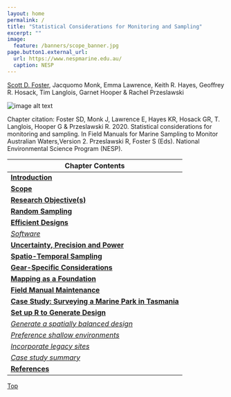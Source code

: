 ```yaml
---
layout: home
permalink: /
title: "Statistical Considerations for Monitoring and Sampling"
excerpt: ""
image:
  feature: /banners/scope_banner.jpg
page.button1.external_url:
  url: https://www.nespmarine.edu.au/
  caption: NESP
---
```


[Scott D. Foster](mailto:scott.foster@csiro.au), Jacquomo Monk, Emma Lawrence, Keith R. Hayes, Geoffrey R. Hosack, Tim Langlois, Garnet Hooper & Rachel Przeslawski

![image alt text](images/Surveydesign.jpg)

Chapter citation:
Foster SD, Monk J, Lawrence E, Hayes KR, Hosack GR, T. Langlois, Hooper G & Przeslawski R. 2020. Statistical considerations for monitoring and sampling. In Field Manuals for Marine Sampling to Monitor Australian Waters,Version 2. Przeslawski R, Foster S (Eds). National Environmental Science Program (NESP).

| Chapter Contents                                                                                                  |
|-------------------------------------------------------------------------------------------------------------------|
|  **[Introduction](https://survey-design-field-manual.github.io/introduction)**                                    | 
|  **[Scope](https://survey-design-field-manual.github.io/scope)**                                                  |                 
|  **[Research Objective(s)](https://survey-design-field-manual.github.io/research-objectives)**                    |
|  **[Random Sampling](https://survey-design-field-manual.github.io/random-sampling)**                              |
|  **[Efficient Designs](https://survey-design-field-manual.github.io/efficient-designs)**                          |
|       _[Software](https://survey-design-field-manual.github.io/efficient-designs#software)_                       |
|  **[Uncertainty, Precision and Power](https://survey-design-field-manual.github.io/uncertainty-precision-power)** |   
|  **[Spatio-Temporal Sampling](https://survey-design-field-manual.github.io/spatio-temporal-sampling)**            |  
|  **[Gear-Specific Considerations](https://survey-design-field-manual.github.io/gear-specific-considerations)**    |    
|  **[Mapping as a Foundation](https://survey-design-field-manual.github.io/mapping-as-a-foundation)**              |                 
|  **[Field Manual Maintenance](https://survey-design-field-manual.github.io/field-manual-maintenance)**            |     
|  **[Case Study: Surveying a Marine Park in Tasmania](https://survey-design-field-manual.github.io/case-study)**   | 
|  **[Set up R to Generate Design](https://survey-design-field-manual.github.io/set-up-r-to-generate-design)**      | 
|       _[Generate a spatially balanced design](https://survey-design-field-manual.github.io/set-up-r-to-generate-design#generate-a-spatially-balanced-design)_                       |
|       _[Preference shallow environments](https://survey-design-field-manual.github.io/set-up-r-to-generate-design#preference-shallow-environments)_                       |
|       _[Incorporate legacy sites](https://survey-design-field-manual.github.io/set-up-r-to-generate-design#incorporate-legacy-sites)_                       |
|       _[Case study summary](https://survey-design-field-manual.github.io/set-up-r-to-generate-design#case-study-summary)_                       |
|  **[References](https://survey-design-field-manual.github.io/references)**                                        |                                            


<a href="#" class="scrollUpButton">Top</a>
